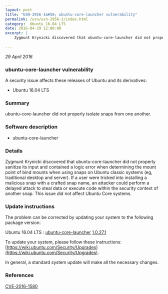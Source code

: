 ```yaml
---
layout: post
title: "USN-2956-1&#58; ubuntu-core-launcher vulnerability"
permalink: /usn/usn-2956-1/index.html
category:  Ubuntu 16.04 LTS
date: 2016-04-29 12:00:00
excerpt: |
    Zygmunt Krynicki discovered that ubuntu-core-launcher did not properly sanitize its input and contained a logic error when determining the mount point of bind mounts when using snaps on Ubuntu classic systems (eg, traditional desktop and server). If a user were tricked into installing a malicious snap with a crafted snap name, an attacker could perform a delayed attack to steal data or execute code within the security context of another snap. This issue did not affect Ubuntu Core systems. 
    
--- 
```

 
 

*29 April 2016*

### ubuntu-core-launcher vulnerability

A security issue affects these releases of Ubuntu and its derivatives:

* Ubuntu 16.04 LTS

### Summary

ubuntu-core-launcher did not properly isolate snaps from one another. 

### Software description

* ubuntu-core-launcher 

### Details

Zygmunt Krynicki discovered that ubuntu-core-launcher did not properly sanitize its input and contained a logic error when determining the mount point of bind mounts when using snaps on Ubuntu classic systems (eg, traditional desktop and server). If a user were tricked into installing a malicious snap with a crafted snap name, an attacker could perform a delayed attack to steal data or execute code within the security context of another snap. This issue did not affect Ubuntu Core systems. 

### Update instructions

The problem can be corrected by updating your system to the following package version:

Ubuntu 16.04 LTS
 : [ubuntu-core-launcher](https://launchpad.net/ubuntu/+source/ubuntu-core-launcher) <span> [1.0.27.1](https://launchpad.net/ubuntu/+source/ubuntu-core-launcher/1.0.27.1) </span> 

To update your system, please follow these instructions: [https://wiki.ubuntu.com/Security/Upgrades](https://wiki.ubuntu.com/Security/Upgrades).

In general, a standard system update will make all the necessary changes. 

### References

 
 [CVE-2016-1580](http://people.ubuntu.com/~ubuntu-security/cve/CVE-2016-1580)
 

